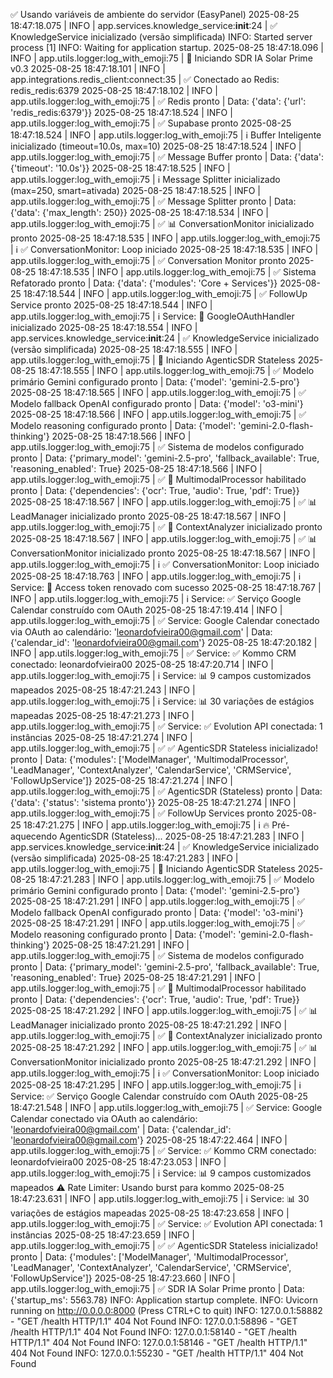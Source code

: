 ✅ Usando variáveis de ambiente do servidor (EasyPanel)
2025-08-25 18:47:18.075 | INFO     | app.services.knowledge_service:__init__:24 | ✅ KnowledgeService inicializado (versão simplificada)
INFO:     Started server process [1]
INFO:     Waiting for application startup.
2025-08-25 18:47:18.096 | INFO     | app.utils.logger:log_with_emoji:75 | 🚀 Iniciando SDR IA Solar Prime v0.3
2025-08-25 18:47:18.101 | INFO     | app.integrations.redis_client:connect:35 | ✅ Conectado ao Redis: redis_redis:6379
2025-08-25 18:47:18.102 | INFO     | app.utils.logger:log_with_emoji:75 | ✅ Redis pronto | Data: {'data': {'url': 'redis_redis:6379'}}
2025-08-25 18:47:18.524 | INFO     | app.utils.logger:log_with_emoji:75 | ✅ Supabase pronto
2025-08-25 18:47:18.524 | INFO     | app.utils.logger:log_with_emoji:75 | ℹ️ Buffer Inteligente inicializado (timeout=10.0s, max=10)
2025-08-25 18:47:18.524 | INFO     | app.utils.logger:log_with_emoji:75 | ✅ Message Buffer pronto | Data: {'data': {'timeout': '10.0s'}}
2025-08-25 18:47:18.525 | INFO     | app.utils.logger:log_with_emoji:75 | ℹ️ Message Splitter inicializado (max=250, smart=ativada)
2025-08-25 18:47:18.525 | INFO     | app.utils.logger:log_with_emoji:75 | ✅ Message Splitter pronto | Data: {'data': {'max_length': 250}}
2025-08-25 18:47:18.534 | INFO     | app.utils.logger:log_with_emoji:75 | ✅ 📊 ConversationMonitor inicializado pronto
2025-08-25 18:47:18.535 | INFO     | app.utils.logger:log_with_emoji:75 | ℹ️ ✅ ConversationMonitor: Loop iniciado
2025-08-25 18:47:18.535 | INFO     | app.utils.logger:log_with_emoji:75 | ✅ Conversation Monitor pronto
2025-08-25 18:47:18.535 | INFO     | app.utils.logger:log_with_emoji:75 | ✅ Sistema Refatorado pronto | Data: {'data': {'modules': 'Core + Services'}}
2025-08-25 18:47:18.544 | INFO     | app.utils.logger:log_with_emoji:75 | ✅ FollowUp Service pronto
2025-08-25 18:47:18.544 | INFO     | app.utils.logger:log_with_emoji:75 | ℹ️ Service: 🔐 GoogleOAuthHandler inicializado
2025-08-25 18:47:18.554 | INFO     | app.services.knowledge_service:__init__:24 | ✅ KnowledgeService inicializado (versão simplificada)
2025-08-25 18:47:18.555 | INFO     | app.utils.logger:log_with_emoji:75 | 🚀 Iniciando AgenticSDR Stateless
2025-08-25 18:47:18.555 | INFO     | app.utils.logger:log_with_emoji:75 | ✅ Modelo primário Gemini configurado pronto | Data: {'model': 'gemini-2.5-pro'}
2025-08-25 18:47:18.565 | INFO     | app.utils.logger:log_with_emoji:75 | ✅ Modelo fallback OpenAI configurado pronto | Data: {'model': 'o3-mini'}
2025-08-25 18:47:18.566 | INFO     | app.utils.logger:log_with_emoji:75 | ✅ Modelo reasoning configurado pronto | Data: {'model': 'gemini-2.0-flash-thinking'}
2025-08-25 18:47:18.566 | INFO     | app.utils.logger:log_with_emoji:75 | ✅ Sistema de modelos configurado pronto | Data: {'primary_model': 'gemini-2.5-pro', 'fallback_available': True, 'reasoning_enabled': True}
2025-08-25 18:47:18.566 | INFO     | app.utils.logger:log_with_emoji:75 | ✅ 🎨 MultimodalProcessor habilitado pronto | Data: {'dependencies': {'ocr': True, 'audio': True, 'pdf': True}}
2025-08-25 18:47:18.567 | INFO     | app.utils.logger:log_with_emoji:75 | ✅ 📊 LeadManager inicializado pronto
2025-08-25 18:47:18.567 | INFO     | app.utils.logger:log_with_emoji:75 | ✅ 🧠 ContextAnalyzer inicializado pronto
2025-08-25 18:47:18.567 | INFO     | app.utils.logger:log_with_emoji:75 | ✅ 📊 ConversationMonitor inicializado pronto
2025-08-25 18:47:18.567 | INFO     | app.utils.logger:log_with_emoji:75 | ℹ️ ✅ ConversationMonitor: Loop iniciado
2025-08-25 18:47:18.763 | INFO     | app.utils.logger:log_with_emoji:75 | ℹ️ Service: 🔄 Access token renovado com sucesso
2025-08-25 18:47:18.767 | INFO     | app.utils.logger:log_with_emoji:75 | ℹ️ Service: ✅ Serviço Google Calendar construído com OAuth
2025-08-25 18:47:19.414 | INFO     | app.utils.logger:log_with_emoji:75 | ✅ Service: Google Calendar conectado via OAuth ao calendário: 'leonardofvieira00@gmail.com' | Data: {'calendar_id': 'leonardofvieira00@gmail.com'}
2025-08-25 18:47:20.182 | INFO     | app.utils.logger:log_with_emoji:75 | ✅ Service: ✅ Kommo CRM conectado: leonardofvieira00
2025-08-25 18:47:20.714 | INFO     | app.utils.logger:log_with_emoji:75 | ℹ️ Service: 📊 9 campos customizados mapeados
2025-08-25 18:47:21.243 | INFO     | app.utils.logger:log_with_emoji:75 | ℹ️ Service: 📊 30 variações de estágios mapeadas
2025-08-25 18:47:21.273 | INFO     | app.utils.logger:log_with_emoji:75 | ✅ Service: ✅ Evolution API conectada: 1 instâncias
2025-08-25 18:47:21.274 | INFO     | app.utils.logger:log_with_emoji:75 | ✅ ✅ AgenticSDR Stateless inicializado! pronto | Data: {'modules': ['ModelManager', 'MultimodalProcessor', 'LeadManager', 'ContextAnalyzer', 'CalendarService', 'CRMService', 'FollowUpService']}
2025-08-25 18:47:21.274 | INFO     | app.utils.logger:log_with_emoji:75 | ✅ AgenticSDR (Stateless) pronto | Data: {'data': {'status': 'sistema pronto'}}
2025-08-25 18:47:21.274 | INFO     | app.utils.logger:log_with_emoji:75 | ✅ FollowUp Services pronto
2025-08-25 18:47:21.275 | INFO     | app.utils.logger:log_with_emoji:75 | ℹ️ 🔥 Pré-aquecendo AgenticSDR (Stateless)...
2025-08-25 18:47:21.283 | INFO     | app.services.knowledge_service:__init__:24 | ✅ KnowledgeService inicializado (versão simplificada)
2025-08-25 18:47:21.283 | INFO     | app.utils.logger:log_with_emoji:75 | 🚀 Iniciando AgenticSDR Stateless
2025-08-25 18:47:21.283 | INFO     | app.utils.logger:log_with_emoji:75 | ✅ Modelo primário Gemini configurado pronto | Data: {'model': 'gemini-2.5-pro'}
2025-08-25 18:47:21.291 | INFO     | app.utils.logger:log_with_emoji:75 | ✅ Modelo fallback OpenAI configurado pronto | Data: {'model': 'o3-mini'}
2025-08-25 18:47:21.291 | INFO     | app.utils.logger:log_with_emoji:75 | ✅ Modelo reasoning configurado pronto | Data: {'model': 'gemini-2.0-flash-thinking'}
2025-08-25 18:47:21.291 | INFO     | app.utils.logger:log_with_emoji:75 | ✅ Sistema de modelos configurado pronto | Data: {'primary_model': 'gemini-2.5-pro', 'fallback_available': True, 'reasoning_enabled': True}
2025-08-25 18:47:21.291 | INFO     | app.utils.logger:log_with_emoji:75 | ✅ 🎨 MultimodalProcessor habilitado pronto | Data: {'dependencies': {'ocr': True, 'audio': True, 'pdf': True}}
2025-08-25 18:47:21.292 | INFO     | app.utils.logger:log_with_emoji:75 | ✅ 📊 LeadManager inicializado pronto
2025-08-25 18:47:21.292 | INFO     | app.utils.logger:log_with_emoji:75 | ✅ 🧠 ContextAnalyzer inicializado pronto
2025-08-25 18:47:21.292 | INFO     | app.utils.logger:log_with_emoji:75 | ✅ 📊 ConversationMonitor inicializado pronto
2025-08-25 18:47:21.292 | INFO     | app.utils.logger:log_with_emoji:75 | ℹ️ ✅ ConversationMonitor: Loop iniciado
2025-08-25 18:47:21.295 | INFO     | app.utils.logger:log_with_emoji:75 | ℹ️ Service: ✅ Serviço Google Calendar construído com OAuth
2025-08-25 18:47:21.548 | INFO     | app.utils.logger:log_with_emoji:75 | ✅ Service: Google Calendar conectado via OAuth ao calendário: 'leonardofvieira00@gmail.com' | Data: {'calendar_id': 'leonardofvieira00@gmail.com'}
2025-08-25 18:47:22.464 | INFO     | app.utils.logger:log_with_emoji:75 | ✅ Service: ✅ Kommo CRM conectado: leonardofvieira00
2025-08-25 18:47:23.053 | INFO     | app.utils.logger:log_with_emoji:75 | ℹ️ Service: 📊 9 campos customizados mapeados
⚠️ Rate Limiter: Usando burst para kommo
2025-08-25 18:47:23.631 | INFO     | app.utils.logger:log_with_emoji:75 | ℹ️ Service: 📊 30 variações de estágios mapeadas
2025-08-25 18:47:23.658 | INFO     | app.utils.logger:log_with_emoji:75 | ✅ Service: ✅ Evolution API conectada: 1 instâncias
2025-08-25 18:47:23.659 | INFO     | app.utils.logger:log_with_emoji:75 | ✅ ✅ AgenticSDR Stateless inicializado! pronto | Data: {'modules': ['ModelManager', 'MultimodalProcessor', 'LeadManager', 'ContextAnalyzer', 'CalendarService', 'CRMService', 'FollowUpService']}
2025-08-25 18:47:23.660 | INFO     | app.utils.logger:log_with_emoji:75 | ✅ SDR IA Solar Prime pronto | Data: {'startup_ms': 5563.78}
INFO:     Application startup complete.
INFO:     Uvicorn running on http://0.0.0.0:8000 (Press CTRL+C to quit)
INFO:     127.0.0.1:58882 - "GET /health HTTP/1.1" 404 Not Found
INFO:     127.0.0.1:58896 - "GET /health HTTP/1.1" 404 Not Found
INFO:     127.0.0.1:58140 - "GET /health HTTP/1.1" 404 Not Found
INFO:     127.0.0.1:58146 - "GET /health HTTP/1.1" 404 Not Found
INFO:     127.0.0.1:55230 - "GET /health HTTP/1.1" 404 Not Found